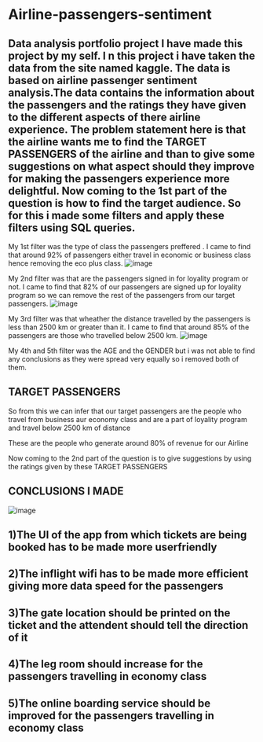 # Airline-passengers-sentiment
Data analysis portfolio project
I have made this project by my self. I n this project i have taken the data from the site named kaggle. The data is based on airline passenger sentiment analysis.The data contains the information about the passengers and the ratings they have given to the different aspects of there airline experience.
The problem statement here is that the airline wants me to find the TARGET PASSENGERS of the airline and than to give some suggestions on what aspect should they improve for making the passengers experience more delightful.
Now coming to the 1st part of the question is how to find the target audience. So for this i made some filters and apply these filters using SQL queries.  
--
My 1st filter was the type of class the passengers preffered . I came to find  that around 92% of passengers either travel in economic or business class hence removing the eco plus class.
![image](https://user-images.githubusercontent.com/87725407/127734854-bdd29164-963b-4675-8193-6f1334a346ba.png)

My 2nd filter was that are the passengers signed in for loyality program or not. I came to find that 82% of our passengers are signed up for loyality program so we can remove the rest of the passengers from our target passengers.
![image](https://user-images.githubusercontent.com/87725407/127734892-7090eca7-c0fe-466c-936d-a18a3472f439.png)

My 3rd filter was that wheather the distance travelled by the passengers is less than 2500 km or greater than it. I came to find  that around 85% of the passengers are those who travelled below 2500 km.
![image](https://user-images.githubusercontent.com/87725407/127735129-4a241c65-273b-4960-933d-850dcc98b59f.png)

My 4th and 5th filter was the AGE and the GENDER but i was not able to find any conclusions as they were spread very equally so i removed both of them.


TARGET PASSENGERS
--
So from this we can infer that our target passengers are the people who travel from business aur economy class and are a part of loyality program and travel below 2500 km of	distance 		
		
These are the people who generate around 80% of revenue	for our Airline		

Now coming to the 2nd part of the question is to give suggestions by using the ratings given by these TARGET PASSENGERS

CONCLUSIONS I MADE 
--
![image](https://user-images.githubusercontent.com/87725407/127735302-dfb67f80-7304-4d36-bf9c-792cf48a87e4.png)

1)The UI of the app from which tickets are being booked has to be made more userfriendly
--
2)The inflight wifi has to be made more efficient giving more data speed for the passengers	
--
3)The gate location should be printed on the ticket and the attendent should tell the direction of it	
--
4)The leg room should increase for the passengers travelling in economy class		
--
5)The online boarding service should be improved for the passengers travelling in economy class	
--


